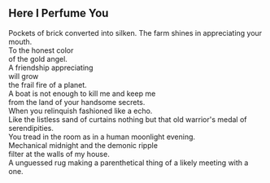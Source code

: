 Here I Perfume You
------------------
Pockets of brick converted into silken. The farm shines in appreciating your mouth.  
To the honest color  
of the gold angel.  
A friendship appreciating  
will grow  
the frail fire of a planet.  
A boat is not enough to kill me and keep me  
from the land of your handsome secrets.  
When you relinquish fashioned like a echo.  
Like the listless sand of curtains nothing but that old warrior's medal of serendipities.  
You tread in the room as in a human moonlight evening.  
Mechanical midnight and the demonic ripple  
filter at the walls of my house.  
A unguessed rug making a parenthetical thing of a likely meeting with a one.  
